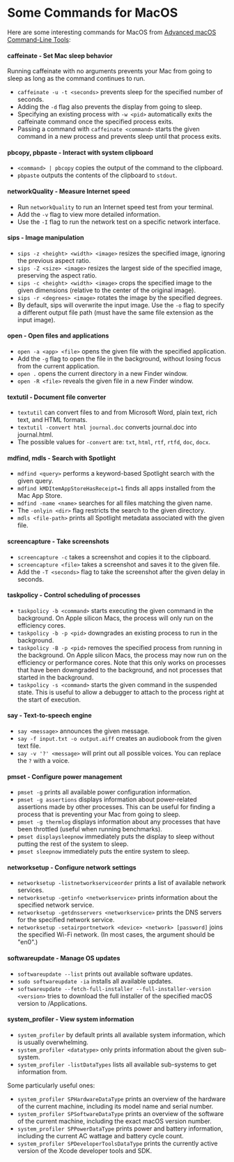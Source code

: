 # Some Commands for MacOS

Here are some interesting commands for MacOS from [Advanced macOS Command-Line Tools](https://saurabhs.org/advanced-macos-commands):

#### caffeinate - Set Mac sleep behavior

Running caffeinate with no arguments prevents your Mac from going to sleep as long as the command continues to run.
- `caffeinate -u -t <seconds>` prevents sleep for the specified number of seconds.
- Adding the `-d` flag also prevents the display from going to sleep.
- Specifying an existing process with `-w <pid>` automatically exits the caffeinate command once the specified process exits.
- Passing a command with `caffeinate <command>` starts the given command in a new process and prevents sleep until that process exits.

#### pbcopy, pbpaste - Interact with system clipboard

- `<command> | pbcopy` copies the output of the command to the clipboard.
- `pbpaste` outputs the contents of the clipboard to `stdout`.

#### networkQuality - Measure Internet speed

- Run `networkQuality` to run an Internet speed test from your terminal.
- Add the `-v` flag to view more detailed information.
- Use the `-I` flag to run the network test on a specific network interface.

#### sips - Image manipulation

- `sips -z <height> <width> <image>` resizes the specified image, ignoring the previous aspect ratio.
- `sips -Z <size> <image>` resizes the largest side of the specified image, preserving the aspect ratio.
- `sips -c <height> <width> <image>` crops the specified image to the given dimensions (relative to the center of the original image).
- `sips -r <degrees> <image>` rotates the image by the specified degrees.
- By default, sips will overwrite the input image. Use the `-o` flag to specify a different output file path (must have the same file extension as the input image).

#### open - Open files and applications

- `open -a <app> <file>` opens the given file with the specified application.
- Add the `-g` flag to open the file in the background, without losing focus from the current application.
- `open .` opens the current directory in a new Finder window.
- `open -R <file>` reveals the given file in a new Finder window.

#### textutil - Document file converter

- `textutil` can convert files to and from Microsoft Word, plain text, rich text, and HTML formats.
- `textutil -convert html journal.doc` converts journal.doc into journal.html.
- The possible values for `-convert` are: `txt`, `html`, `rtf`, `rtfd`, `doc`, `docx`.

#### mdfind, mdls - Search with Spotlight

- `mdfind <query>` performs a keyword-based Spotlight search with the given query.
- `mdfind kMDItemAppStoreHasReceipt=1` finds all apps installed from the Mac App Store.
- `mdfind -name <name>` searches for all files matching the given name.
- The `-onlyin <dir>` flag restricts the search to the given directory.
- `mdls <file-path>` prints all Spotlight metadata associated with the given file.

#### screencapture - Take screenshots

- `screencapture -c` takes a screenshot and copies it to the clipboard.
- `screencapture <file>` takes a screenshot and saves it to the given file.
- Add the `-T <seconds>` flag to take the screenshot after the given delay in seconds.

#### taskpolicy - Control scheduling of processes

- `taskpolicy -b <command>` starts executing the given command in the background. On Apple silicon Macs, the process will only run on the efficiency cores.
- `taskpolicy -b -p <pid>` downgrades an existing process to run in the background.
- `taskpolicy -B -p <pid>` removes the specified process from running in the background. On Apple silicon Macs, the process may now run on the efficiency or performance cores. Note that this only works on processes that have been downgraded to the background, and not processes that started in the background.
- `taskpolicy -s <command>` starts the given command in the suspended state. This is useful to allow a debugger to attach to the process right at the start of execution.

#### say - Text-to-speech engine

- `say <message>` announces the given message.
- `say -f input.txt -o output.aiff` creates an audiobook from the given text file.
- `say -v '?' <message>` will print out all possible voices. You can replace the `?` with a voice.

#### pmset - Configure power management

- `pmset -g` prints all available power configuration information.
- `pmset -g assertions` displays information about power-related assertions made by other processes. This can be useful for finding a process that is preventing your Mac from going to sleep.
- `pmset -g thermlog` displays information about any processes that have been throttled (useful when running benchmarks).
- `pmset displaysleepnow` immediately puts the display to sleep without putting the rest of the system to sleep.
- `pmset sleepnow` immediately puts the entire system to sleep.

#### networksetup - Configure network settings

- `networksetup -listnetworkserviceorder` prints a list of available network services.
- `networksetup -getinfo <networkservice>` prints information about the specified network service.
- `networksetup -getdnsservers <networkservice>` prints the DNS servers for the specified network service.
- `networksetup -setairportnetwork <device> <network> [password]` joins the specified Wi-Fi network. (In most cases, the argument should be "en0".)

#### softwareupdate - Manage OS updates

- `softwareupdate --list` prints out available software updates.
- `sudo softwareupdate -ia` installs all available updates.
- `softwareupdate --fetch-full-installer --full-installer-version <version>` tries to download the full installer of the specified macOS version to /Applications.

#### system_profiler - View system information

- `system_profiler` by default prints all available system information, which is usually overwhelming.
- `system_profiler <datatype>` only prints information about the given sub-system.
- `system_profiler -listDataTypes` lists all available sub-systems to get information from.

Some particularly useful ones:
- `system_profiler SPHardwareDataType` prints an overview of the hardware of the current machine, including its model name and serial number.
- `system_profiler SPSoftwareDataType` prints an overview of the software of the current machine, including the exact macOS version number.
- `system_profiler SPPowerDataType` prints power and battery information, including the current AC wattage and battery cycle count.
- `system_profiler SPDeveloperToolsDataType` prints the currently active version of the Xcode developer tools and SDK.